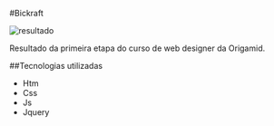 #Bickraft

![resultado](https://user-images.githubusercontent.com/12676148/97438771-05096f00-1904-11eb-9c31-9b0e7d679a5e.png)

Resultado da primeira etapa do curso de web designer da Origamid.

##Tecnologias utilizadas
- Htm
- Css
- Js
- Jquery
